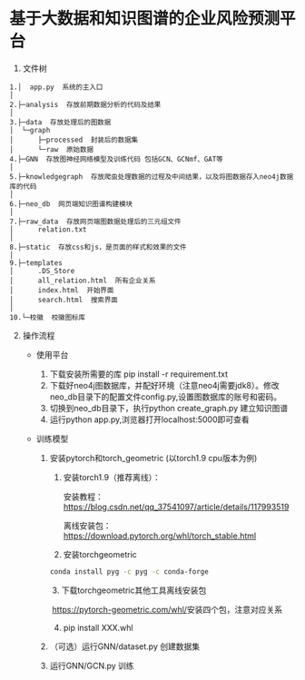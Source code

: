 # 基于大数据和知识图谱的企业风险预测平台

1. 文件树

```
1.│  app.py  系统的主入口
│           
2.├─analysis  存放前期数据分析的代码及结果
│          
3.├─data  存放处理后的图数据
│  └─graph
│      ├─processed  封装后的数据集
│      └─raw  原始数据
4.├─GNN  存放图神经网络模型及训练代码 包括GCN、GCNmf、GAT等
│          
5.├─knowledgegraph  存放爬虫处理数据的过程及中间结果，以及将图数据存入neo4j数据库的代码
│          
6.├─neo_db  网页端知识图谱构建模块
│          
7.├─raw_data  存放网页端图数据处理后的三元组文件
│      relation.txt
│      
8.├─static  存放css和js，是页面的样式和效果的文件
│          
9.├─templates
│      .DS_Store
│      all_relation.html  所有企业关系
│      index.html  开始界面
│      search.html  搜索界面
│      
10.└─校徽  校徽图标库
```

2. 操作流程

   - 使用平台

     1. 下载安装所需要的库 pip install -r requirement.txt
     2. 下载好neo4j图数据库，并配好环境（注意neo4j需要jdk8）。修改neo_db目录下的配置文件config.py,设置图数据库的账号和密码。
     3. 切换到neo_db目录下，执行python create_graph.py 建立知识图谱
     4. 运行python app.py,浏览器打开localhost:5000即可查看

   - 训练模型

     1. 安装pytorch和torch_geometric (以torch1.9 cpu版本为例)

        1. 安装torch1.9（推荐离线）：

           安装教程：https://blog.csdn.net/qq_37541097/article/details/117993519

           离线安装包：https://download.pytorch.org/whl/torch_stable.html

        2. 安装torchgeometric

        ```bash
        conda install pyg -c pyg -c conda-forge
        ```

        ​	3. 下载torchgeometric其他工具离线安装包

        ​		https://pytorch-geometric.com/whl/
        ​		安装四个包，注意对应关系

        4. pip install XXX.whl

     2. （可选）运行GNN/dataset.py 创建数据集

     3. 运行GNN/GCN.py 训练

        



